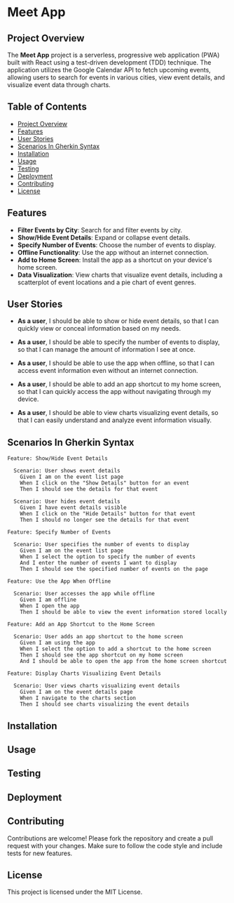 # Meet App

## Project Overview

The **Meet App** project is a serverless, progressive web application (PWA) built with React using a test-driven development (TDD) technique. The application utilizes the Google Calendar API to fetch upcoming events, allowing users to search for events in various cities, view event details, and visualize event data through charts.

## Table of Contents

- [Project Overview](#project-overview)
- [Features](#features)
- [User Stories](#user-stories)
- [Scenarios In Gherkin Syntax](#scenarios-in-gherkin)
- [Installation](#installation)
- [Usage](#usage)
- [Testing](#testing)
- [Deployment](#deployment)
- [Contributing](#contributing)
- [License](#license)

## Features

- **Filter Events by City**: Search for and filter events by city.
- **Show/Hide Event Details**: Expand or collapse event details.
- **Specify Number of Events**: Choose the number of events to display.
- **Offline Functionality**: Use the app without an internet connection.
- **Add to Home Screen**: Install the app as a shortcut on your device's home screen.
- **Data Visualization**: View charts that visualize event details, including a scatterplot of event locations and a pie chart of event genres.

## User Stories

   - **As a user**, I should be able to show or hide event details, so that I can quickly view or conceal information based on my needs.

   - **As a user**, I should be able to specify the number of events to display, so that I can manage the amount of information I see at once.

   - **As a user**, I should be able to use the app when offline, so that I can access event information even without an internet connection.

   - **As a user**, I should be able to add an app shortcut to my home screen, so that I can quickly access the app without navigating through my device.

   - **As a user**, I should be able to view charts visualizing event details, so that I can easily understand and analyze event information visually.

## Scenarios In Gherkin Syntax

```
Feature: Show/Hide Event Details

  Scenario: User shows event details
    Given I am on the event list page
    When I click on the "Show Details" button for an event
    Then I should see the details for that event

  Scenario: User hides event details
    Given I have event details visible
    When I click on the "Hide Details" button for that event
    Then I should no longer see the details for that event
```
```
Feature: Specify Number of Events

  Scenario: User specifies the number of events to display
    Given I am on the event list page
    When I select the option to specify the number of events
    And I enter the number of events I want to display
    Then I should see the specified number of events on the page
```
```
Feature: Use the App When Offline

  Scenario: User accesses the app while offline
    Given I am offline
    When I open the app
    Then I should be able to view the event information stored locally
```
```
Feature: Add an App Shortcut to the Home Screen

  Scenario: User adds an app shortcut to the home screen
    Given I am using the app
    When I select the option to add a shortcut to the home screen
    Then I should see the app shortcut on my home screen
    And I should be able to open the app from the home screen shortcut
```
```
Feature: Display Charts Visualizing Event Details

  Scenario: User views charts visualizing event details
    Given I am on the event details page
    When I navigate to the charts section
    Then I should see charts visualizing the event details
```

## Installation

## Usage

## Testing

## Deployment

## Contributing

Contributions are welcome! Please fork the repository and create a pull request with your changes. Make sure to follow the code style and include tests for new features.

## License

This project is licensed under the MIT License.
